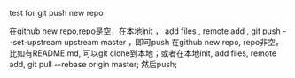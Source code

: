 test for git push new repo

在github new repo,repo是空，在本地init ， add files , remote add , git push --set-upstream upstream master ，即可push
在github new repo, repo非空，比如有README.md, 可以git clone到本地；或者在本地init, add files, remote add,  git pull --rebase origin master; 然后push;
